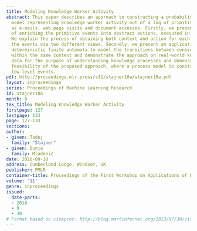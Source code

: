 ```yaml
---
title: Modeling Knowledge Worker Activity
abstract: This paper describes an approach to constructing a probabilistic process
  model representing knowledge worker activity out of a log of primitive events, such
  as e-mails, web page visits and document accesses. Firstly, we present the process
  of enriching the primitive events into abstract actions, executed in different contexts.
  We explain the process of obtaining both context and action for each event by clustering
  the events via two different views. Secondly, we present an application of probabilistic
  deterministic finite automata to model the transitions between consecutive actions
  within the same context and demonstrate the approach on real-world knowledge worker
  data for the purpose of understanding knowledge processes and demonstrating the
  feasibility of the proposed approach, where a process model is constructed out of
  low-level events.
pdf: http://proceedings.mlr.press/v11/stajner10a/stajner10a.pdf
layout: inproceedings
series: Proceedings of Machine Learning Research
id: stajner10a
month: 0
tex_title: Modeling Knowledge Worker Activity
firstpage: 127
lastpage: 133
page: 127-133
sections: 
author:
- given: Tadej
  family: "Štajner"
- given: Dunja
  family: Mladeniƈ
date: 2010-09-30
address: Cumberland Lodge, Windsor, UK
publisher: PMLR
container-title: Proceedings of the First Workshop on Applications of Pattern Analysis
volume: '11'
genre: inproceedings
issued:
  date-parts:
  - 2010
  - 9
  - 30
# Format based on citeproc: http://blog.martinfenner.org/2013/07/30/citeproc-yaml-for-bibliographies/
---
```

